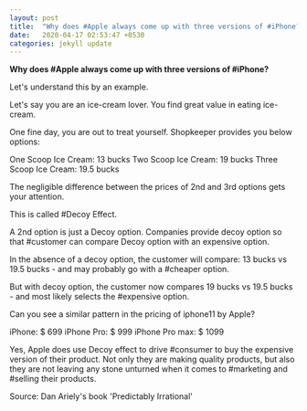 ```yaml
---
layout: post
title:  "Why does #Apple always come up with three versions of #iPhone?"
date:   2020-04-17 02:53:47 +0530
categories: jekyll update
---
```


**Why does #Apple always come up with three versions of #iPhone?**

Let's understand this by an example.

Let's say you are an ice-cream lover. You find great value in eating ice-cream.

One fine day, you are out to treat yourself. Shopkeeper provides you below options:

One Scoop Ice Cream: 13 bucks
Two Scoop Ice Cream: 19 bucks
Three Scoop Ice Cream: 19.5 bucks

The negligible difference between the prices of 2nd and 3rd options gets your attention.

This is called #Decoy Effect.

A 2nd option is just a Decoy option. Companies provide decoy option so that #customer can compare Decoy option with an expensive option.

In the absence of a decoy option, the customer will compare: 13 bucks vs 19.5 bucks - and may probably go with a #cheaper option.

But with decoy option, the customer now compares 19 bucks vs 19.5 bucks - and most likely selects the #expensive option.

Can you see a similar pattern in the pricing of iphone11 by Apple?

iPhone: $ 699
iPhone Pro: $ 999
iPhone Pro max: $ 1099

Yes, Apple does use Decoy effect to drive #consumer to buy the expensive version of their product. Not only they are making quality products, but also they are not leaving any stone unturned when it comes to #marketing and #selling their products.

Source: Dan Ariely's book 'Predictably Irrational'

